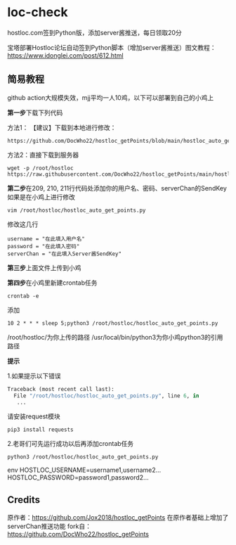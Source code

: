 # loc-check
 hostloc.com签到Python版，添加server酱推送，每日领取20分

宝塔部署Hostloc论坛自动签到Python脚本（增加server酱推送）图文教程：
https://www.idonglei.com/post/612.html 





## 简易教程

github action大规模失效，mjj平均一人10鸡，以下可以部署到自己的小鸡上

**第一步**下载下列代码

方法1： 【建议】下载到本地进行修改：
```shell
https://github.com/DocWho22/hostloc_getPoints/blob/main/hostloc_auto_get_points.py
```

方法2：直接下载到服务器
```shell
wget -p /root/hostloc https://raw.githubusercontent.com/DocWho22/hostloc_getPoints/main/hostloc_auto_get_points.py
```


**第二步**在209, 210, 211行代码处添加你的用户名、密码、serverChan的SendKey
如果是在小鸡上进行修改
```shell
vim /root/hostloc/hostloc_auto_get_points.py
```
修改这几行
```python3
username = "在此填入用户名"
password = "在此填入密码"
serverChan = "在此填入Server酱SendKey"
```

**第三步**上面文件上传到小鸡

**第四步**在小鸡里新建crontab任务

```
crontab -e
```


添加

```shell
10 2 * * * sleep 5;python3 /root/hostloc/hostloc_auto_get_points.py
```

/root/hostloc/为你上传的路径
/usr/local/bin/python3为你小鸡python3的引用路径

**提示**

1.如果提示以下错误

```python
Traceback (most recent call last):
  File "/root/hostloc/hostloc_auto_get_points.py", line 6, in
   ...
```

请安装request模块

```shell
pip3 install requests
```

2.老哥们可先运行成功以后再添加crontab任务

```shell
python3 /root/hostloc/hostloc_auto_get_points.py
```



env
HOSTLOC_USERNAME=username1,username2...
HOSTLOC_PASSWORD=password1,password2...

## Credits
原作者：https://github.com/Jox2018/hostloc_getPoints
在原作者基础上增加了serverChan推送功能
fork自：https://github.com/DocWho22/hostloc_getPoints

